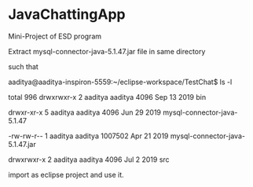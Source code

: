 # JavaChattingApp
Mini-Project of ESD program


Extract mysql-connector-java-5.1.47.jar file in same directory 

such that 


aaditya@aaditya-inspiron-5559:~/eclipse-workspace/TestChat$ ls -l

total 996
drwxrwxr-x 2 aaditya aaditya    4096 Sep 13  2019 bin

drwxr-xr-x 5 aaditya aaditya    4096 Jun 29  2019 mysql-connector-java-5.1.47

-rw-rw-r-- 1 aaditya aaditya 1007502 Apr 21  2019 mysql-connector-java-5.1.47.jar

drwxrwxr-x 2 aaditya aaditya    4096 Jul  2  2019 src




import as eclipse project and use it.
